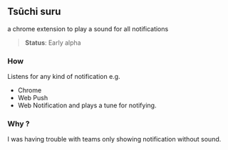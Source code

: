 ## Tsūchi suru

a chrome extension to play a sound for all notifications

> __Status__: Early alpha

### How
Listens for any kind of notification e.g.
- Chrome
- Web Push
- Web Notification
and plays a tune for notifying.

### Why ?
I was having trouble with teams only showing notification without sound. 